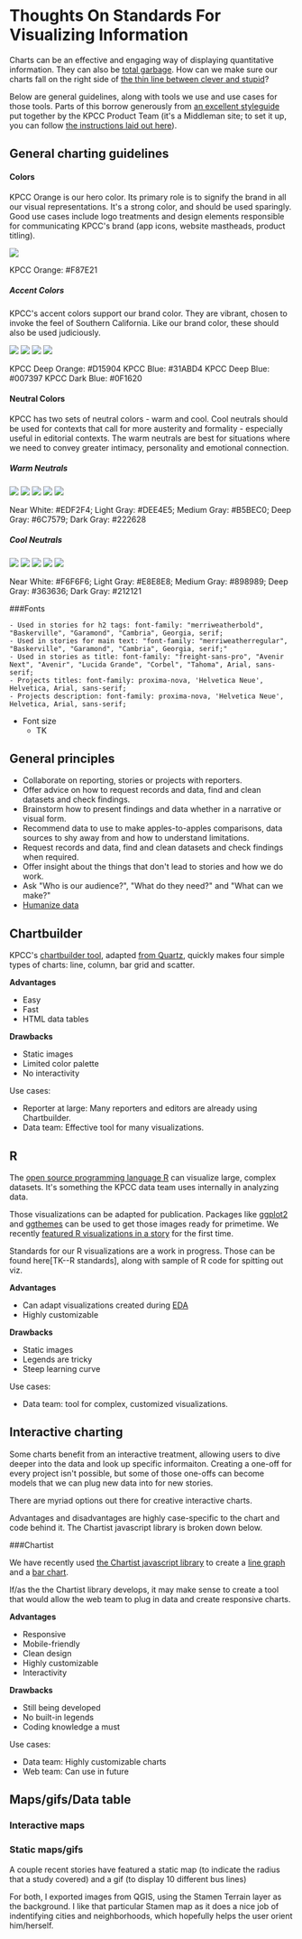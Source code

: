 Thoughts On Standards For Visualizing Information
=================================================

Charts can be an effective and engaging way of displaying quantitative information. They can also be [total garbage](http://viz.wtf/). How can we make sure our charts fall on the right side of [the thin line between clever and stupid](https://www.youtube.com/watch?v=wtXkD1BC564)?

Below are general guidelines, along with tools we use and use cases for those tools. Parts of this borrow generously from [an excellent styleguide](https://github.com/SCPR/scpr-styleguide) put together by the KPCC Product Team (it's a Middleman site; to set it up, you can follow [the instructions laid out here](https://github.com/SCPR/scpr-longreads)).

## General charting guidelines
#### Colors

KPCC Orange is our hero color. Its primary role is to signify the brand in all our visual representations. It's a strong color, and should be used sparingly. Good use cases include logo treatments and design elements responsible for communicating KPCC's brand (app icons, website mastheads, product titling).

![](http://placehold.it/118x118/F87E21/FFFFFF&text=F87E21)

KPCC Orange: #F87E21

##### Accent Colors

KPCC's accent colors support our brand color. They are vibrant, chosen to invoke the feel of Southern California. Like our brand color, these should also be used judiciously.

![](http://placehold.it/118x118/D15904/FFFFFF&text=D15904) ![](http://placehold.it/118x118/31ABD4/FFFFFF&text=31ABD4) ![](http://placehold.it/118x118/007397/FFFFFF&text=007397) ![](http://placehold.it/118x118/0F1620/FFFFFF&text=0F1620)


KPCC Deep Orange: #D15904
KPCC Blue: #31ABD4
KPCC Deep Blue: #007397
KPCC Dark Blue: #0F1620

#### Neutral Colors

KPCC has two sets of neutral colors - warm and cool. Cool neutrals should be used for contexts that call for more austerity and formality - especially useful in editorial contexts. The warm neutrals are best for situations where we need to convey greater intimacy, personality and emotional connection.

##### Warm Neutrals
![](http://placehold.it/118x118/EDF2F4/FFFFFF&text=EDF2F4) ![](http://placehold.it/118x118/DEE4E5/FFFFFF&text=DEE4E5) ![](http://placehold.it/118x118/B5BEC0/FFFFFF&text=B5BEC0) ![](http://placehold.it/118x118/6C7579/FFFFFF&text=6C7579) ![](http://placehold.it/118x118/222628/FFFFFF&text=222628)

Near White: #EDF2F4; Light Gray: #DEE4E5; Medium Gray: #B5BEC0; Deep Gray: #6C7579; Dark Gray: #222628

##### Cool Neutrals

![](http://placehold.it/118x118/F6F6F6/FFFFFF&text=F6F6F6) ![](http://placehold.it/118x118/E8E8E8/FFFFFF&text=E8E8E8) ![](http://placehold.it/118x118/898989/FFFFFF&text=898989) ![](http://placehold.it/118x118/363636/FFFFFF&text=363636) ![](http://placehold.it/118x118/212121/FFFFFF&text=212121)

Near White: #F6F6F6; Light Gray: #E8E8E8; Medium Gray: #898989; Deep Gray: #363636; Dark Gray: #212121


###Fonts

	- Used in stories for h2 tags: font-family: "merriweatherbold", "Baskerville", "Garamond", "Cambria", Georgia, serif;
	- Used in stories for main text: "font-family: "merriweatherregular", "Baskerville", "Garamond", "Cambria", Georgia, serif;"
	- Used in stories as title: font-family: "freight-sans-pro", "Avenir Next", "Avenir", "Lucida Grande", "Corbel", "Tahoma", Arial, sans-serif;
	- Projects titles: font-family: proxima-nova, 'Helvetica Neue', Helvetica, Arial, sans-serif;
	- Projects description: font-family: proxima-nova, 'Helvetica Neue', Helvetica, Arial, sans-serif;



- Font size
	- TK

## General principles
- Collaborate on reporting, stories or projects with reporters.
- Offer advice on how to request records and data, find and clean datasets and check findings.
- Brainstorm how to present findings and data whether in a narrative or visual form.
- Recommend data to use to make apples-to-apples comparisons, data sources to shy away from and how to understand limitations.
- Request records and data, find and clean datasets and check findings when required.
- Offer insight about the things that don't lead to stories and how we do work.
- Ask "Who is our audience?", "What do they need?" and "What can we make?"
- [Humanize data](https://source.opennews.org/en-US/learning/connecting-dots/)

## Chartbuilder
KPCC's [chartbuilder tool](http://projects.scpr.org/internal/tools/kpcc-chartbuilder/), adapted [from Quartz](http://quartz.github.io/Chartbuilder/), quickly makes four simple types of charts: line, column, bar grid and scatter.

**Advantages**
- Easy
- Fast
- HTML data tables

**Drawbacks**
- Static images
- Limited color palette
- No interactivity

Use cases:
- Reporter at large: Many reporters and editors are already using Chartbuilder.
- Data team: Effective tool for many visualizations.

## R
The [open source programming language R](http://www.r-project.org/) can visualize large, complex datasets. It's something the KPCC data team uses internally in analyzing data.

Those visualizations can be adapted for publication. Packages like [ggplot2](http://ggplot2.org/) and [ggthemes](https://github.com/jrnold/ggthemes) can be used to get those images ready for primetime. We recently [featured R visualizations in a story](http://www.scpr.org/news/2015/02/18/49905/water-main-break-submerges-vehicles-in-hollywood/) for the first time.

Standards for our R visualizations are a work in progress. Those can be found here[TK--R standards], along with sample of R code for spitting out viz.

**Advantages**
- Can adapt visualizations created during [EDA](http://en.wikipedia.org/wiki/Exploratory_data_analysis)
- Highly customizable

**Drawbacks**
- Static images
- Legends are tricky
- Steep learning curve

Use cases:
- Data team: tool for complex, customized visualizations.


## Interactive charting
Some charts benefit from an interactive treatment, allowing users to dive deeper into the data and look up specific informaiton. Creating a one-off for every project isn't possible, but some of those one-offs can become models that we can plug new data into for new stories.

There are myriad options out there for creative interactive charts.

Advantages and disadvantages are highly case-specific to the chart and code behind it. The Chartist javascript library is broken down below.

###Chartist

We have recently used [the Chartist javascript library](http://gionkunz.github.io/chartist-js/) to create a [line graph](http://projects.scpr.org/charts/metro-on-time-performance/rail-performance/) and a [bar chart](http://projects.scpr.org/applications/monthly-water-use/).

If/as the the Chartist library develops, it may make sense to create a tool that would allow the web team to plug in data and create responsive charts.

**Advantages**
- Responsive
- Mobile-friendly
- Clean design
- Highly customizable
- Interactivity

**Drawbacks**
- Still being developed
- No built-in legends
- Coding knowledge a must

Use cases:
- Data team: Highly customizable charts
- Web team: Can use in future

## Maps/gifs/Data table

### Interactive maps

### Static maps/gifs
A couple recent stories have featured a static map (to indicate the radius that a study covered) and a gif (to display 10 different bus lines)

For both, I exported images from QGIS, using the Stamen Terrain layer as the background. I like that particular Stamen map as it does a nice job of indentifying cities and neighborhoods, which hopefully helps the user orient him/herself.













